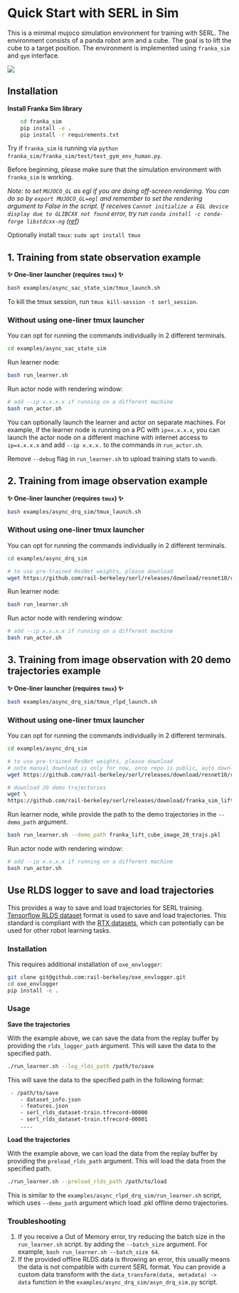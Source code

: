 # Quick Start with SERL in Sim

This is a minimal mujoco simulation environment for training with SERL. The environment consists of a panda robot arm and a cube. The goal is to lift the cube to a target position. The environment is implemented using `franka_sim` and `gym` interface.

![](./images/franka_sim.png)

## Installation

**Install Franka Sim library**
```bash
    cd franka_sim
    pip install -e .
    pip install -r requirements.txt
```

Try if `franka_sim` is running via `python franka_sim/franka_sim/test/test_gym_env_human.py`.

Before beginning, please make sure that the simulation environment with `franka_sim` is working.

*Note: to set `MUJOCO_GL` as egl if you are doing off-screen rendering.
You can do so by ```export MUJOCO_GL=egl``` and remember to set the rendering argument to False in the script.
If receives `Cannot initialize a EGL device display due to GLIBCXX not found` error, try run `conda install -c conda-forge libstdcxx-ng` ([ref](https://stackoverflow.com/a/74132234))*


Optionally install `tmux`: `sudo apt install tmux`

## 1. Training from state observation example

**✨ One-liner launcher (requires `tmux`) ✨**
```bash
bash examples/async_sac_state_sim/tmux_launch.sh
```

To kill the tmux session, run `tmux kill-session -t serl_session`.

### Without using one-liner tmux launcher

You can opt for running the commands individually in 2 different terminals.

```bash
cd examples/async_sac_state_sim
```

Run learner node:
```bash
bash run_learner.sh
```

Run actor node with rendering window:
```bash
# add --ip x.x.x.x if running on a different machine
bash run_actor.sh
```

You can optionally launch the learner and actor on separate machines. For example, if the learner node is running on a PC with `ip=x.x.x.x`, you can launch the actor node on a different machine with internet access to `ip=x.x.x.x` and add `--ip x.x.x.` to the commands in `run_actor.sh`.

Remove `--debug` flag in `run_learner.sh` to upload training stats to `wandb`.

## 2. Training from image observation example

**✨ One-liner launcher (requires `tmux`) ✨**

```bash
bash examples/async_drq_sim/tmux_launch.sh
```

### Without using one-liner tmux launcher

You can opt for running the commands individually in 2 different terminals.

```bash
cd examples/async_drq_sim

# to use pre-trained ResNet weights, please download
wget https://github.com/rail-berkeley/serl/releases/download/resnet10/resnet10_params.pkl
```

Run learner node:
```bash
bash run_learner.sh
```

Run actor node with rendering window:
```bash
# add --ip x.x.x.x if running on a different machine
bash run_actor.sh
```

## 3. Training from image observation with 20 demo trajectories example

**✨ One-liner launcher (requires `tmux`) ✨**
```bash
bash examples/async_drq_sim/tmux_rlpd_launch.sh
```

### Without using one-liner tmux launcher

You can opt for running the commands individually in 2 different terminals.

```bash
cd examples/async_drq_sim

# to use pre-trained ResNet weights, please download
# note manual download is only for now, once repo is public, auto download will work
wget https://github.com/rail-berkeley/serl/releases/download/resnet10/resnet10_params.pkl

# download 20 demo trajectories
wget \
https://github.com/rail-berkeley/serl/releases/download/franka_sim_lift_cube_demos/franka_lift_cube_image_20_trajs.pkl
```

Run learner node, while provide the path to the demo trajectories in the `--demo_path` argument.
```bash
bash run_learner.sh --demo_path franka_lift_cube_image_20_trajs.pkl
```

Run actor node with rendering window:
```bash
# add --ip x.x.x.x if running on a different machine
bash run_actor.sh
```

## Use RLDS logger to save and load trajectories

This provides a way to save and load trajectories for SERL training. [Tensorflow RLDS dataset](https://github.com/google-research/rlds) format is used to save and load trajectories. This standard is compliant with the [RTX datasets](https://robotics-transformer-x.github.io/), which can potentially can be used for other robot learning tasks.

### Installation

This requires additional installation of `oxe_envlogger`:
```bash
git clone git@github.com:rail-berkeley/oxe_envlogger.git
cd oxe_envlogger
pip install -e .
```

### Usage

**Save the trajectories**

With the example above, we can save the data from the replay buffer by providing the `rlds_logger_path` argument. This will save the data to the specified path.

```bash
./run_learner.sh --log_rlds_path /path/to/save
```

This will save the data to the specified path in the following format:

```bash
 - /path/to/save
    - dataset_info.json
    - features.json
    - serl_rlds_dataset-train.tfrecord-00000
    - serl_rlds_dataset-train.tfrecord-00001
    ....
```

**Load the trajectories**

With the example above, we can load the data from the replay buffer by providing the `preload_rlds_path` argument. This will load the data from the specified path.

```bash
./run_learner.sh --preload_rlds_path /path/to/load
```

This is similar to the `examples/async_rlpd_drq_sim/run_learner.sh` script, which uses `--demo_path` argument which load .pkl offline demo trajectories.


### Troubleshooting

1. If you receive a Out of Memory error, try reducing the batch size in the `run_learner.sh` script.  by adding the `--batch_size` argument. For example, `bash run_learner.sh --batch_size 64`.
2. If the provided offline RLDS data is throwing an error, this usually means the data is not compatible with current SERL format. You can provide a custom data transform with the `data_transform(data, metadata) -> data` function in the `examples/async_drq_sim/asyn_drq_sim.py` script.
